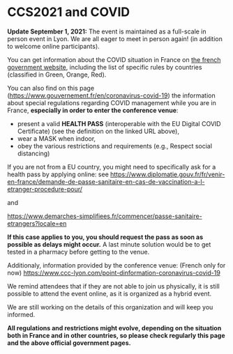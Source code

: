 # CCS2021 and COVID

**Update September 1, 2021:** The event is maintained as a full-scale in person event in Lyon. We are all eager to meet in person again! (in addition to welcome online participants). 

You can get information about the COVID situation in France on [the french government website](https://www.diplomatie.gouv.fr/en/coming-to-france/coronavirus-advice-for-foreign-nationals-in-france/#sommaire_1), including the list of specific rules by countries (classified in Green, Orange, Red).


You can also find on this page (https://www.gouvernement.fr/en/coronavirus-covid-19) the information about special regulations regarding COVID management while you are in France, **especially in order to enter the conference venue**:
* present a valid **HEALTH PASS** (interoperable with the EU Digital COVID Certificate) (see the definition on the linked URL above),
* wear a MASK when indoor,
* obey the various restrictions and requirements (e.g., Respect social distancing)

If you are not from a EU country, you might need to specifically ask for a health pass by applying online: see 
https://www.diplomatie.gouv.fr/fr/venir-en-france/demande-de-passe-sanitaire-en-cas-de-vaccination-a-l-etranger-procedure-pour/

and

https://www.demarches-simplifiees.fr/commencer/passe-sanitaire-etrangers?locale=en

**If this case applies to you, you should request the pass as soon as possible as delays might occur.** A last minute solution would be to get tested in a pharmacy before getting to the venue.

Additionaly, information provided by the conference venue: (French only for now)
https://www.ccc-lyon.com/point-dinformation-coronavirus-covid-19


We remind attendees that if they are not able to join us physically, it is still possible to attend the event online, as it is organized as a hybrid event.

We are still working on the details of this organization and will keep you informed.


**All regulations and restrictions might evolve, depending on the situation both in France and in other countries, so please check regularly this page and the above official government pages.**
